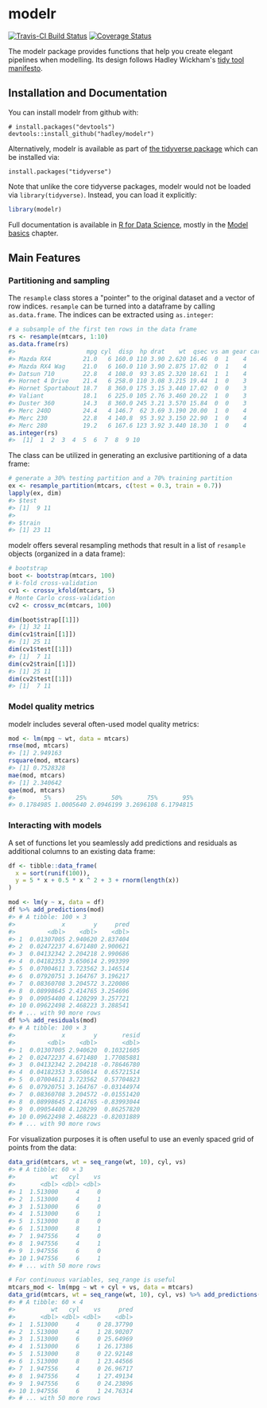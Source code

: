 modelr
======

[![Travis-CI Build Status](https://travis-ci.org/hadley/modelr.svg?branch=master)](https://travis-ci.org/hadley/modelr) [![Coverage Status](https://img.shields.io/codecov/c/github/hadley/modelr/master.svg)](https://codecov.io/github/hadley/modelr?branch=master)

The modelr package provides functions that help you create elegant pipelines when modelling. Its design follows Hadley Wickham's [tidy tool manifesto](https://mran.microsoft.com/web/packages/tidyverse/vignettes/manifesto.html).

Installation and Documentation
------------------------------

You can install modelr from github with:

    # install.packages("devtools")
    devtools::install_github("hadley/modelr")

Alternatively, modelr is available as part of [the tidyverse package](http://blog.revolutionanalytics.com/2016/09/tidyverse.html) which can be installed via:

    install.packages("tidyverse")

Note that unlike the core tidyverse packages, modelr would not be loaded via `library(tidyverse)`. Instead, you can load it explicitly:

``` r
library(modelr)
```

Full documentation is available in [R for Data Science](http://r4ds.had.co.nz/), mostly in the [Model basics](http://r4ds.had.co.nz/model-basics.html) chapter.

Main Features
-------------

### Partitioning and sampling

The `resample` class stores a "pointer" to the original dataset and a vector of row indices. `resample` can be turned into a dataframe by calling `as.data.frame`. The indices can be extracted using `as.integer`:

``` r
# a subsample of the first ten rows in the data frame
rs <- resample(mtcars, 1:10)
as.data.frame(rs)
#>                    mpg cyl  disp  hp drat    wt  qsec vs am gear carb
#> Mazda RX4         21.0   6 160.0 110 3.90 2.620 16.46  0  1    4    4
#> Mazda RX4 Wag     21.0   6 160.0 110 3.90 2.875 17.02  0  1    4    4
#> Datsun 710        22.8   4 108.0  93 3.85 2.320 18.61  1  1    4    1
#> Hornet 4 Drive    21.4   6 258.0 110 3.08 3.215 19.44  1  0    3    1
#> Hornet Sportabout 18.7   8 360.0 175 3.15 3.440 17.02  0  0    3    2
#> Valiant           18.1   6 225.0 105 2.76 3.460 20.22  1  0    3    1
#> Duster 360        14.3   8 360.0 245 3.21 3.570 15.84  0  0    3    4
#> Merc 240D         24.4   4 146.7  62 3.69 3.190 20.00  1  0    4    2
#> Merc 230          22.8   4 140.8  95 3.92 3.150 22.90  1  0    4    2
#> Merc 280          19.2   6 167.6 123 3.92 3.440 18.30  1  0    4    4
as.integer(rs)
#>  [1]  1  2  3  4  5  6  7  8  9 10
```

The class can be utilized in generating an exclusive partitioning of a data frame:

``` r
# generate a 30% testing partition and a 70% training partition
ex <- resample_partition(mtcars, c(test = 0.3, train = 0.7))
lapply(ex, dim)
#> $test
#> [1]  9 11
#> 
#> $train
#> [1] 23 11
```

modelr offers several resampling methods that result in a list of `resample` objects (organized in a data frame):

``` r
# bootstrap
boot <- bootstrap(mtcars, 100)
# k-fold cross-validation
cv1 <- crossv_kfold(mtcars, 5)
# Monte Carlo cross-validation
cv2 <- crossv_mc(mtcars, 100)

dim(boot$strap[[1]])
#> [1] 32 11
dim(cv1$train[[1]])
#> [1] 25 11
dim(cv1$test[[1]])
#> [1]  7 11
dim(cv2$train[[1]])
#> [1] 25 11
dim(cv2$test[[1]])
#> [1]  7 11
```

### Model quality metrics

modelr includes several often-used model quality metrics:

``` r
mod <- lm(mpg ~ wt, data = mtcars)
rmse(mod, mtcars)
#> [1] 2.949163
rsquare(mod, mtcars)
#> [1] 0.7528328
mae(mod, mtcars)
#> [1] 2.340642
qae(mod, mtcars)
#>        5%       25%       50%       75%       95% 
#> 0.1784985 1.0005640 2.0946199 3.2696108 6.1794815
```

### Interacting with models

A set of functions let you seamlessly add predictions and residuals as additional columns to an existing data frame:

``` r
df <- tibble::data_frame(
  x = sort(runif(100)),
  y = 5 * x + 0.5 * x ^ 2 + 3 + rnorm(length(x))
)

mod <- lm(y ~ x, data = df)
df %>% add_predictions(mod)
#> # A tibble: 100 × 3
#>             x        y     pred
#>         <dbl>    <dbl>    <dbl>
#> 1  0.01307005 2.940620 2.837404
#> 2  0.02472237 4.671480 2.900621
#> 3  0.04132342 2.204218 2.990686
#> 4  0.04182353 3.650614 2.993399
#> 5  0.07004611 3.723562 3.146514
#> 6  0.07920751 3.164767 3.196217
#> 7  0.08360708 3.204572 3.220086
#> 8  0.08998645 2.414765 3.254696
#> 9  0.09054400 4.120299 3.257721
#> 10 0.09622498 2.468223 3.288541
#> # ... with 90 more rows
df %>% add_residuals(mod)
#> # A tibble: 100 × 3
#>             x        y       resid
#>         <dbl>    <dbl>       <dbl>
#> 1  0.01307005 2.940620  0.10321605
#> 2  0.02472237 4.671480  1.77085881
#> 3  0.04132342 2.204218 -0.78646780
#> 4  0.04182353 3.650614  0.65721514
#> 5  0.07004611 3.723562  0.57704823
#> 6  0.07920751 3.164767 -0.03144974
#> 7  0.08360708 3.204572 -0.01551420
#> 8  0.08998645 2.414765 -0.83993044
#> 9  0.09054400 4.120299  0.86257820
#> 10 0.09622498 2.468223 -0.82031889
#> # ... with 90 more rows
```

For visualization purposes it is often useful to use an evenly spaced grid of points from the data:

``` r
data_grid(mtcars, wt = seq_range(wt, 10), cyl, vs)
#> # A tibble: 60 × 3
#>          wt   cyl    vs
#>       <dbl> <dbl> <dbl>
#> 1  1.513000     4     0
#> 2  1.513000     4     1
#> 3  1.513000     6     0
#> 4  1.513000     6     1
#> 5  1.513000     8     0
#> 6  1.513000     8     1
#> 7  1.947556     4     0
#> 8  1.947556     4     1
#> 9  1.947556     6     0
#> 10 1.947556     6     1
#> # ... with 50 more rows

# For continuous variables, seq_range is useful
mtcars_mod <- lm(mpg ~ wt + cyl + vs, data = mtcars)
data_grid(mtcars, wt = seq_range(wt, 10), cyl, vs) %>% add_predictions(mtcars_mod)
#> # A tibble: 60 × 4
#>          wt   cyl    vs     pred
#>       <dbl> <dbl> <dbl>    <dbl>
#> 1  1.513000     4     0 28.37790
#> 2  1.513000     4     1 28.90207
#> 3  1.513000     6     0 25.64969
#> 4  1.513000     6     1 26.17386
#> 5  1.513000     8     0 22.92148
#> 6  1.513000     8     1 23.44566
#> 7  1.947556     4     0 26.96717
#> 8  1.947556     4     1 27.49134
#> 9  1.947556     6     0 24.23896
#> 10 1.947556     6     1 24.76314
#> # ... with 50 more rows
```
